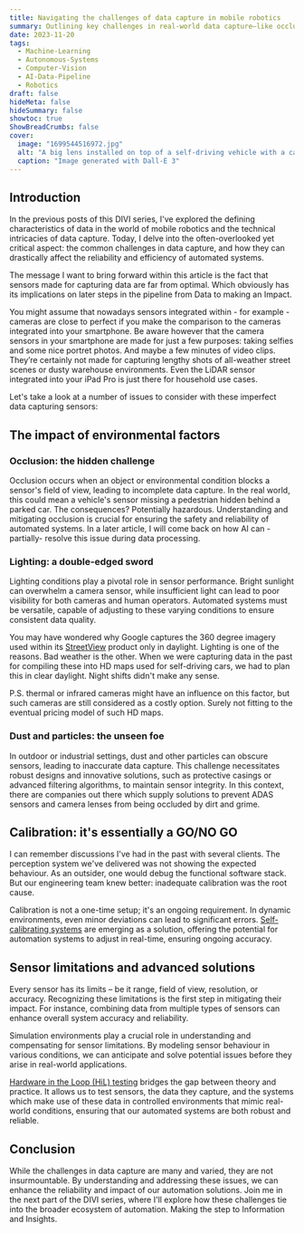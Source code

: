 ```yaml
---
title: Navigating the challenges of data capture in mobile robotics
summary: Outlining key challenges in real-world data capture—like occlusion, lighting, dust, and poor calibration.
date: 2023-11-20
tags: 
  - Machine-Learning
  - Autonomous-Systems
  - Computer-Vision
  - AI-Data-Pipeline
  - Robotics
draft: false
hideMeta: false
hideSummary: false
showtoc: true
ShowBreadCrumbs: false
cover:
  image: "1699544516972.jpg"
  alt: "A big lens installed on top of a self-driving vehicle with a calibration unit installed in front of the vehicle"
  caption: "Image generated with Dall-E 3"
---
```


## Introduction

In the previous posts of this DIVI series, I've explored the defining characteristics of data in the world of mobile robotics and the technical intricacies of data capture. Today, I delve into the often-overlooked yet critical aspect: the common challenges in data capture, and how they can drastically affect the reliability and efficiency of automated systems.

The message I want to bring forward within this article is the fact that sensors made for capturing data are far from optimal. Which obviously has its implications on later steps in the pipeline from Data to making an Impact.

You might assume that nowadays sensors integrated within - for example - cameras are close to perfect if you make the comparison to the cameras integrated into your smartphone. Be aware however that the camera sensors in your smartphone are made for just a few purposes: taking selfies and some nice portret photos. And maybe a few minutes of video clips. They’re certainly not made for capturing lengthy shots of all-weather street scenes or dusty warehouse environments. Even the LiDAR sensor integrated into your iPad Pro is just there for household use cases.

Let's take a look at a number of issues to consider with these imperfect data capturing sensors:

## The impact of environmental factors

### Occlusion: the hidden challenge

Occlusion occurs when an object or environmental condition blocks a sensor's field of view, leading to incomplete data capture. In the real world, this could mean a vehicle's sensor missing a pedestrian hidden behind a parked car. The consequences? Potentially hazardous. Understanding and mitigating occlusion is crucial for ensuring the safety and reliability of automated systems. In a later article, I will come back on how AI can -partially- resolve this issue during data processing.

### Lighting: a double-edged sword

 Lighting conditions play a pivotal role in sensor performance. Bright sunlight can overwhelm a camera sensor, while insufficient light can lead to poor visibility for both cameras and human operators. Automated systems must be versatile, capable of adjusting to these varying conditions to ensure consistent data quality.

You may have wondered why Google captures the 360 degree imagery used within its [StreetView](https://www.google.com/streetview/) product only in daylight. Lighting is one of the reasons. Bad weather is the other. When we were capturing data in the past for compiling these into HD maps used for self-driving cars, we had to plan this in clear daylight. Night shifts didn't make any sense.

P.S. thermal or infrared cameras might have an influence on this factor, but such cameras are still considered as a costly option. Surely not fitting to the eventual pricing model of such HD maps.

### Dust and particles: the unseen foe

In outdoor or industrial settings, dust and other particles can obscure sensors, leading to inaccurate data capture. This challenge necessitates robust designs and innovative solutions, such as protective casings or advanced filtering algorithms, to maintain sensor integrity. In this context, there are companies out there which supply solutions to prevent ADAS sensors and camera lenses from being occluded by dirt and grime.

## Calibration: it's essentially a GO/NO GO

 I can remember discussions I've had in the past with several clients. The perception system we've delivered was not showing the expected behaviour. As an outsider, one would debug the functional software stack. But our engineering team knew better: inadequate calibration was the root cause.

Calibration is not a one-time setup; it's an ongoing requirement. In dynamic environments, even minor deviations can lead to significant errors. [Self-calibrating systems](https://www.kpit.com/insights/an-auto-calibrating-system-for-sensors-in-autonomous-vehicles/) are emerging as a solution, offering the potential for automation systems to adjust in real-time, ensuring ongoing accuracy.

## Sensor limitations and advanced solutions

 Every sensor has its limits – be it range, field of view, resolution, or accuracy. Recognizing these limitations is the first step in mitigating their impact. For instance, combining data from multiple types of sensors can enhance overall system accuracy and reliability.

Simulation environments play a crucial role in understanding and compensating for sensor limitations. By modeling sensor behaviour in various conditions, we can anticipate and solve potential issues before they arise in real-world applications.

[Hardware in the Loop (HiL) testing](https://tass.plm.automation.siemens.com/sites/default/files/Datasheet%20Automated%20Driving.pdf) bridges the gap between theory and practice. It allows us to test sensors, the data they capture, and the systems which make use of these data in controlled environments that mimic real-world conditions, ensuring that our automated systems are both robust and reliable.

## Conclusion

While the challenges in data capture are many and varied, they are not insurmountable. By understanding and addressing these issues, we can enhance the reliability and impact of our automation solutions. Join me in the next part of the DIVI series, where I'll explore how these challenges tie into the broader ecosystem of automation. Making the step to Information and Insights.
